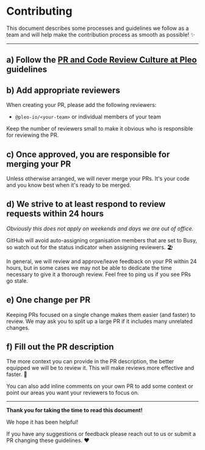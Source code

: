 # Contributing

This document describes some processes and guidelines we follow as a team and will help make the contribution process as smooth as possible! ✨

---

## a) Follow the [PR and Code Review Culture at Pleo](https://www.notion.so/pleo/PR-and-Code-Review-Culture-at-Pleo-220324344eb849f3b636cd00a28b4a41) guidelines

## b) Add appropriate reviewers

When creating your PR, please add the following reviewers:

- `@pleo-io/<your-team>` or individual members of your team

Keep the number of reviewers small to make it obvious who is responsible for reviewing the PR.

## c) Once approved, you are responsible for merging your PR

Unless otherwise arranged, we will never merge your PRs. It's your code and you know best when it's ready to be merged.

## d) We strive to at least respond to review requests within 24 hours

_Obviously this does not apply on weekends and days we are out of office._

GitHub will avoid auto-assigning organisation members that are set to Busy, so watch out for the status indicator when assigning reviewers. 🏖

In general, we will review and approve/leave feedback on your PR within 24 hours, but in some cases we may not be able to dedicate the time necessary to give it a thorough review. Feel free to ping us if you see PRs go stale.

## e) One change per PR

Keeping PRs focused on a single change makes them easier (and faster) to review. We may ask you to split up a large PR if it includes many unrelated changes.

## f) Fill out the PR description

The more context you can provide in the PR description, the better equipped we will be to review it.
This will make reviews more effective and faster. 🚀

You can also add inline comments on your own PR to add some context or point our areas you want your reviewers to focus on.

---

**Thank you for taking the time to read this document!**

We hope it has been helpful!

If you have any suggestions or feedback please reach out to us or submit a PR changing these guidelines. ❤️
